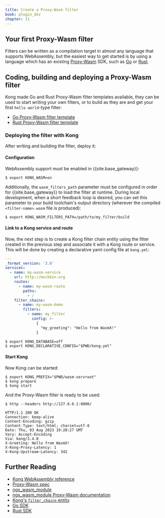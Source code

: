 ```yaml
---
title: Create a Proxy-Wasm filter
book: plugin_dev
chapter: 11
---
```


## Your first Proxy-Wasm filter

Filters can be written as a compilation target in almost any language that supports WebAssembly, but the easiest way to get started is by
using a language which has an existing [Proxy-Wasm](https://github.com/proxy-wasm/spec)
SDK, such as [Go](https://github.com/tetratelabs/proxy-wasm-go-sdk/)
or [Rust](https://github.com/proxy-wasm/proxy-wasm-rust-sdk/).

## Coding, building and deploying a Proxy-Wasm filter

Kong made Go and Rust Proxy-Wasm filter templates available, they can be used
to start writing your own filters, or to build as they are and get your first `hello
world`-type filter:

* [Go Proxy-Wasm filter template](https://github.com/Kong/proxy-wasm-go-filter-template/)
* [Rust Proxy-Wasm filter template](https://github.com/Kong/proxy-wasm-rust-filter-template/)

### Deploying the filter with Kong

After writing and building the filter, deploy it:

#### Configuration

WebAssembly support must be enabled in {{site.base_gateway}}:

```console
$ export KONG_WASM=on
```

Additionally, the `wasm_filters_path` parameter must be configured in order for
{{site.base_gateway}} to load the filter at runtime. During local development,
when a short feedback loop is desired, you can set this parameter to
your build toolchain's output directory (wherever the compiled
`<filter-name>.wasm` file is produced):

```console
$ export KONG_WASM_FILTERS_PATH=/path/to/my_filter/build
```

#### Link to a Kong service and route

Now, the next step is to create a Kong filter chain entity using the
filter created in the previous step and associate it with a Kong route
or service. This will be done by creating a declarative yaml config file
at `kong.yml`:

```yaml
---
_format_version: '3.0'
services:
  - name: my-wasm-service
    url: http://mockbin.org
    routes:
      - name: my-wasm-route
        paths:
          - /
    filter_chains:
      - name: my-wasm-demo
        filters:
          - name: my_filter
            config: >-
              {
                "my_greeting": "Hello from WasmX!"
              }
```

```console
$ export KONG_DATABASE=off
$ export KONG_DECLARATIVE_CONFIG="$PWD/kong.yml"
```

#### Start Kong

Now Kong can be started:

```console
$ export KONG_PREFIX="$PWD/wasm-servroot"
$ kong prepare
$ kong start
```

And the Proxy-Wasm filter is ready to be used:

```console
$ http --headers http://127.0.0.1:8000/

HTTP/1.1 200 OK
Connection: keep-alive
Content-Encoding: gzip
Content-Type: text/html; charset=utf-8
Date: Thu, 03 Aug 2023 19:28:27 GMT
Vary: Accept-Encoding
Via: kong/3.4.0
X-Greeting: Hello from WasmX!
X-Kong-Proxy-Latency: 1
X-Kong-Upstream-Latency: 342
```

## Further Reading
* [Kong WebAssembly reference](/gateway/latest/reference/wasm)
* [Proxy-Wasm spec](https://github.com/proxy-wasm/spec)
* [ngx_wasm_module](https://github.com/Kong/ngx_wasm_module)
* [ngx_wasm_module Proxy-Wasm documentation](https://github.com/Kong/ngx_wasm_module/blob/main/docs/PROXY_WASM.md)
* [Kong's `filter_chains` entity](/gateway/latest/reference/wasm/#filter-chain)
* [Go SDK](https://github.com/tetratelabs/proxy-wasm-go-sdk/)
* [Rust SDK](https://github.com/proxy-wasm/proxy-wasm-rust-sdk/)
